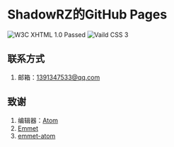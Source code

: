 # ShadowRZ的GitHub Pages
![W3C XHTML 1.0 Passed](https://www.w3.org/Icons/valid-xhtml10)
![Vaild CSS 3](https://jigsaw.w3.org/css-validator/images/vcss)
## 联系方式
1. 邮箱：[1391347533@qq.com](mailto:1391347533@qq.com)
## 致谢
1. 编辑器：[Atom](https://atom.io)
2. [Emmet](https://emmet.io)
3. [emmet-atom](https://github.com/emmetio/emmet-atom)
